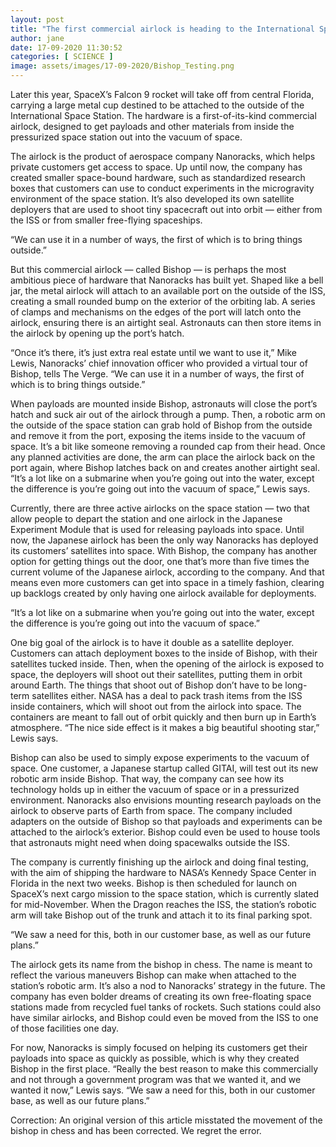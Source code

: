 ```yaml
---
layout: post
title: "The first commercial airlock is heading to the International Space Station later this year"
author: jane 
date: 17-09-2020 11:30:52 
categories: [ SCIENCE ] 
image: assets/images/17-09-2020/Bishop_Testing.png
---
```

Later this year, SpaceX’s Falcon 9 rocket will take off from central Florida, carrying a large metal cup destined to be attached to the outside of the International Space Station. The hardware is a first-of-its-kind commercial airlock, designed to get payloads and other materials from inside the pressurized space station out into the vacuum of space.

The airlock is the product of aerospace company Nanoracks, which helps private customers get access to space. Up until now, the company has created smaller space-bound hardware, such as standardized research boxes that customers can use to conduct experiments in the microgravity environment of the space station. It’s also developed its own satellite deployers that are used to shoot tiny spacecraft out into orbit — either from the ISS or from smaller free-flying spaceships.

“We can use it in a number of ways, the first of which is to bring things outside.”

But this commercial airlock — called Bishop — is perhaps the most ambitious piece of hardware that Nanoracks has built yet. Shaped like a bell jar, the metal airlock will attach to an available port on the outside of the ISS, creating a small rounded bump on the exterior of the orbiting lab. A series of clamps and mechanisms on the edges of the port will latch onto the airlock, ensuring there is an airtight seal. Astronauts can then store items in the airlock by opening up the port’s hatch.

“Once it’s there, it’s just extra real estate until we want to use it,” Mike Lewis, Nanoracks’ chief innovation officer who provided a virtual tour of Bishop, tells The Verge. “We can use it in a number of ways, the first of which is to bring things outside.”

When payloads are mounted inside Bishop, astronauts will close the port’s hatch and suck air out of the airlock through a pump. Then, a robotic arm on the outside of the space station can grab hold of Bishop from the outside and remove it from the port, exposing the items inside to the vacuum of space. It’s a bit like someone removing a rounded cap from their head. Once any planned activities are done, the arm can place the airlock back on the port again, where Bishop latches back on and creates another airtight seal. “It’s a lot like on a submarine when you’re going out into the water, except the difference is you’re going out into the vacuum of space,” Lewis says.

Currently, there are three active airlocks on the space station — two that allow people to depart the station and one airlock in the Japanese Experiment Module that is used for releasing payloads into space. Until now, the Japanese airlock has been the only way Nanoracks has deployed its customers’ satellites into space. With Bishop, the company has another option for getting things out the door, one that’s more than five times the current volume of the Japanese airlock, according to the company. And that means even more customers can get into space in a timely fashion, clearing up backlogs created by only having one airlock available for deployments.

“It’s a lot like on a submarine when you’re going out into the water, except the difference is you’re going out into the vacuum of space.”

One big goal of the airlock is to have it double as a satellite deployer. Customers can attach deployment boxes to the inside of Bishop, with their satellites tucked inside. Then, when the opening of the airlock is exposed to space, the deployers will shoot out their satellites, putting them in orbit around Earth. The things that shoot out of Bishop don’t have to be long-term satellites either. NASA has a deal to pack trash items from the ISS inside containers, which will shoot out from the airlock into space. The containers are meant to fall out of orbit quickly and then burn up in Earth’s atmosphere. “The nice side effect is it makes a big beautiful shooting star,” Lewis says.

Bishop can also be used to simply expose experiments to the vacuum of space. One customer, a Japanese startup called GITAI, will test out its new robotic arm inside Bishop. That way, the company can see how its technology holds up in either the vacuum of space or in a pressurized environment. Nanoracks also envisions mounting research payloads on the airlock to observe parts of Earth from space. The company included adapters on the outside of Bishop so that payloads and experiments can be attached to the airlock’s exterior. Bishop could even be used to house tools that astronauts might need when doing spacewalks outside the ISS.

The company is currently finishing up the airlock and doing final testing, with the aim of shipping the hardware to NASA’s Kennedy Space Center in Florida in the next two weeks. Bishop is then scheduled for launch on SpaceX’s next cargo mission to the space station, which is currently slated for mid-November. When the Dragon reaches the ISS, the station’s robotic arm will take Bishop out of the trunk and attach it to its final parking spot.

“We saw a need for this, both in our customer base, as well as our future plans.”

The airlock gets its name from the bishop in chess. The name is meant to reflect the various maneuvers Bishop can make when attached to the station’s robotic arm. It’s also a nod to Nanoracks’ strategy in the future. The company has even bolder dreams of creating its own free-floating space stations made from recycled fuel tanks of rockets. Such stations could also have similar airlocks, and Bishop could even be moved from the ISS to one of those facilities one day.

For now, Nanoracks is simply focused on helping its customers get their payloads into space as quickly as possible, which is why they created Bishop in the first place. “Really the best reason to make this commercially and not through a government program was that we wanted it, and we wanted it now,” Lewis says. “We saw a need for this, both in our customer base, as well as our future plans.”

Correction: An original version of this article misstated the movement of the bishop in chess and has been corrected. We regret the error.